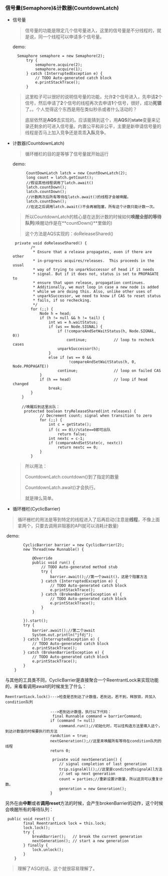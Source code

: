 ### 信号量(Semaphore)&计数器(CountdownLatch)

- 信号量

  > 信号量的功能是限定几个信号量进入，这里的信号量是不分线程的，就是说，同一个线程可以申请多个信号量。

  demo:

  ```
  	Semaphore semaphore = new Semaphore(2);
  		try {
  			semaphore.acquire(2);
  			semaphore.acquire(1);
  		} catch (InterruptedException e) {
  			// TODO Auto-generated catch block
  			e.printStackTrace();
  		}
  ```

  > 这里粒子可以很好的说明信号量的功能，允许**2**个信号进入，先申请**2**个信号，然后申请了**2**个信号的线程再次去申请**1**个信号，很好，成功**死锁**了。。个人觉得这个东西是用在类似秒杀或者什么活动的？
  >
  > 底层依然是**AQS**去实现的。应该能猜到这个，用**AQS**的**state**变量来记录还剩余的可进入信号量。内置公平和非公平，主要是新申请信号量的线程是否马上加入竞争还是乖乖**入队**竞争。



- 计数器(CountdownLatch)

  > 循环栅栏的目的是等够了信号量就开始运行

  demo:

  ```
  		CountDownLatch latch = new CountDownLatch(2);
  		long count = latch.getCount();
  		//假设其他线程调用了latch.await()
  		latch.countDown();
  		latch.countDown();
  		//计数两次后所有等待在latch.await()的线程才会被唤醒。
  		latch.countDown();
  		//在这之后调用latch.await()不会再被阻塞，所有这个计数只能计数一次。
  ```

  > 所以CountdownLatch的核心是在达到计数的时候如何**唤醒全部的等待队列**(唤醒动作是在**countDown()**里做的)
  >
  > 这个方法是AQS实现的：doReleaseShared()

  ```
   private void doReleaseShared() {
          /*
           * Ensure that a release propagates, even if there are other
           * in-progress acquires/releases.  This proceeds in the usual
           * way of trying to unparkSuccessor of head if it needs
           * signal. But if it does not, status is set to PROPAGATE to
           * ensure that upon release, propagation continues.
           * Additionally, we must loop in case a new node is added
           * while we are doing this. Also, unlike other uses of
           * unparkSuccessor, we need to know if CAS to reset status
           * fails, if so rechecking.
           */
          for (;;) {
              Node h = head;
              if (h != null && h != tail) {
                  int ws = h.waitStatus;
                  if (ws == Node.SIGNAL) {
                      if (!compareAndSetWaitStatus(h, Node.SIGNAL, 0))
                          continue;            // loop to recheck cases
                      unparkSuccessor(h);
                  }
                  else if (ws == 0 &&
                           !compareAndSetWaitStatus(h, 0, Node.PROPAGATE))
                      continue;                // loop on failed CAS
              }
              if (h == head)                   // loop if head changed
                  break;
          }
      }
      
      //唤醒后到这里出队：
       protected boolean tryReleaseShared(int releases) {
              // Decrement count; signal when transition to zero
              for (;;) {
                  int c = getState();
                  if (c == 0)//state==0即可出队
                      return false;
                  int nextc = c-1;
                  if (compareAndSetState(c, nextc))
                      return nextc == 0;
              }
          }
  ```

  > 所以用法：
  >
  > CountdownLatch.countdown()到了指定的数量
  >
  > CountdownLatch.await()才会执行。
  >
  > 就是辣么简单。





- 循环栅栏(CyclicBarrier)

> 循环栅栏的用法是等到特定的线程进入了后再启动(注意是**线程**，不像上面拿两个，只要去调用非阻塞的API就可以消耗计数量)

​	demo:

```
		CyclicBarrier barrier = new CyclicBarrier(2);
		new Thread(new Runnable() {

			@Override
			public void run() {
				// TODO Auto-generated method stub
				try {
					barrier.await();//第一个await()，这是个阻塞方法
				} catch (InterruptedException e) {
					// TODO Auto-generated catch block
					e.printStackTrace();
				} catch (BrokenBarrierException e) {
					// TODO Auto-generated catch block
					e.printStackTrace();
				}
			}

		}).start();
		try {
			barrier.await();//第二个await
			System.out.println("jfdj");
		} catch (InterruptedException e) {
			// TODO Auto-generated catch block
			e.printStackTrace();
		} catch (BrokenBarrierException e) {
			// TODO Auto-generated catch block
			e.printStackTrace();
		}
	}

```

​	与其他的工具类不同，CyclicBarrier是直接聚合一个ReentrantLock来实现功能的，来看看调用await的时候发生了什么：

```
ReentrantLock.lock()--->检查是否到达了计数值，若到达，若不到，释放锁，并加入condition队列

					--->若到达计数值，执行以下代码：
					 final Runnable command = barrierCommand;
                    if (command != null)
                        command.run();//初始化时，可以往构造方法里填入这个，到达计数值的时候要执行的方法
                    ranAction = true;
                    nextGeneration();//这里来唤醒所有等待在condition队列的线程
                    return 0;
                    
                     private void nextGeneration() {
                        // signal completion of last generation
                        trip.signalAll();//这里是conditon的signalAll方法
                        // set up next generation
                        count = parties;//重新设置计数量，所以这货可以重复计数。
                        generation = new Generation();
                    }
```



另外在由**中断**或者**调用reset**方法的时候，会产生brokenBarrier的动作，这个时候会唤醒所有的等待队列：

```
 public void reset() {
        final ReentrantLock lock = this.lock;
        lock.lock();
        try {
            breakBarrier();   // break the current generation
            nextGeneration(); // start a new generation
        } finally {
            lock.unlock();
        }
    }
```

> 理解了ASQ的话，这个就很容易理解了。